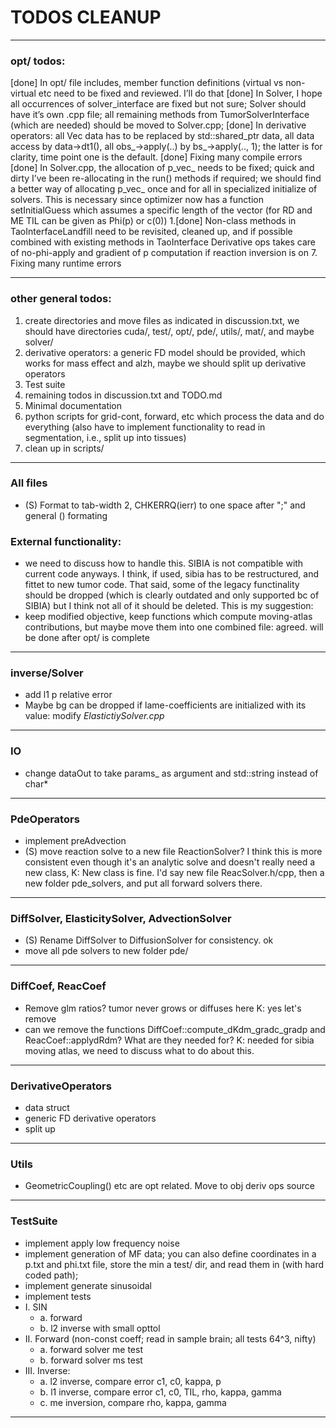 # TODOS CLEANUP
---

### opt/ todos:
[done] In opt/ file includes, member function definitions (virtual vs non-virtual etc need to be fixed and reviewed. I’ll do that
[done] In Solver, I hope all occurrences of solver_interface are fixed but not sure; Solver should have it’s own .cpp file; all remaining methods from TumorSolverInterface (which are needed) should be moved to Solver.cpp;
[done] In derivative operators: all Vec data has to be replaced by std::shared_ptr<Data> data, all data access by data->dt1(), all obs_->apply(..) by  bs_->apply(.., 1); the latter is for clarity, time point one is the default.
[done] Fixing many compile errors
[done] In Solver.cpp, the allocation of p_vec_ needs to be fixed; quick and dirty I’ve been re-allocating in the run() methods if required; we should find a better way of allocating p_vec_ once and for all in specialized initialize of solvers. This is necessary since optimizer now has a function setInitialGuess which assumes a specific length of the vector (for RD and ME TIL can be given as Phi(p) or c(0))
1.[done]     Non-class methods in TaoInterfaceLandfill need to be revisited, cleaned up, and if possible combined with existing methods in TaoInterface
             Derivative ops takes care of no-phi-apply and gradient of p computation if reaction inversion is on
7.     Fixing many runtime errors

---

### other general todos:
1. create directories and move files as indicated in discussion.txt, we should have directories cuda/, test/, opt/, pde/, utils/, mat/, and maybe solver/
2. derivative operators: a generic FD model should be provided, which works for mass effect and alzh, maybe we should split up derivative operators
3. Test suite
4. remaining todos in discussion.txt and TODO.md
5. Minimal documentation
6. python scripts for grid-cont, forward, etc which process the data and do everything (also have to implement functionality to read in segmentation, i.e., split up into tissues)
7. clean up in scripts/


---


### All files
 - (S) Format to tab-width 2, CHKERRQ(ierr) to one space after ";" and general \(\) formating

### External functionality:
 - we need to discuss how to handle this. SIBIA is not compatible with current code anyways. I think, if used, sibia has to be restructured, and fittet to new tumor code. That said, some of the legacy functinality should be dropped (which is clearly
   outdated and only supported bc of SIBIA) but I think not all of it should be deleted. This is my suggestion:
 - keep modified objective, keep functions which compute moving-atlas contributions, but maybe move them into one combined file: agreed. will be done after opt/ is complete
 ---

### inverse/Solver
 - add l1 p relative error
 - Maybe bg can be dropped if lame-coefficients are initialized with its value:  modify _ElastictiySolver.cpp_
---

### IO
- change dataOut to take params_ as argument and std::string instead of char*
---

### PdeOperators
- implement preAdvection
- (S) move reaction solve to a new file ReactionSolver? I think this is more consistent even though it's an analytic solve and doesn't really need a new class, K: New class is fine. I'd say new file ReacSolver.h/cpp, then a new folder pde_solvers, and
  put all forward solvers there.
 
--- 
### DiffSolver, ElasticitySolver, AdvectionSolver
- (S) Rename DiffSolver to DiffusionSolver for consistency. ok
- move all pde solvers to new folder pde/


--- 
### DiffCoef, ReacCoef
- Remove glm ratios? tumor never grows or diffuses here K: yes let's remove
- can we remove the functions DiffCoef::compute_dKdm_gradc_gradp and ReacCoef::applydRdm? What are they needed for? K: needed for sibia moving atlas, we need to discuss what to do about this.

--- 
### DerivativeOperators
- data struct
- generic FD derivative operators
- split up

---
### Utils
- GeometricCoupling() etc are opt related. Move to obj deriv ops source

---
### TestSuite
- implement apply low frequency noise
- implement generation of MF data; you can also define coordinates in a p.txt and phi.txt file, store the min a test/ dir, and read them in (with hard coded path);
- implement generate sinusoidal
- implement tests
- I.  SIN
  - a. forward
  - b. l2 inverse with small opttol 
- II. Forward (non-const coeff; read in sample brain; all tests 64^3, nifty)
  - a. forward solver me test
  - b. forward solver ms test
- III. Inverse:
  - a. l2 inverse, compare error c1, c0, kappa, p
  - b. l1 inverse, compare error c1, c0, TIL, rho, kappa, gamma
  - c. me inversion, compare rho, kappa, gamma
---
